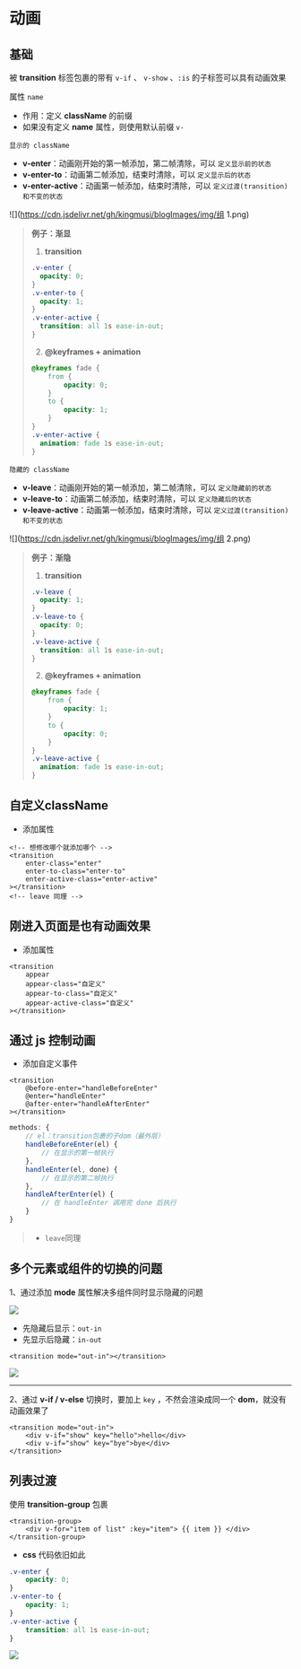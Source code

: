 # 动画

## 基础

被 **transition** 标签包裹的带有 `v-if` 、 `v-show` 、` :is ` 的子标签可以具有动画效果

属性 `name`

- 作用：定义 **className** 的前缀
- 如果没有定义 **name** 属性，则使用默认前缀 ` v- `



`显示的 className`

- **v-enter**：动画刚开始的第一帧添加，第二帧清除，可以 `定义显示前的状态`
- **v-enter-to**：动画第二帧添加，结束时清除，可以 `定义显示后的状态`
- **v-enter-active**：动画第一帧添加，结束时清除，可以 `定义过渡(transition)和不变的状态`

![](https://cdn.jsdelivr.net/gh/kingmusi/blogImages/img/组 1.png)

> **例子：渐显**
>
> 1. **transition**
>
> ```css
> .v-enter {
> 	opacity: 0;
> }
> .v-enter-to {
> 	opacity: 1;
> }
> .v-enter-active {
> 	transition: all 1s ease-in-out;
> }
> ```
>
> 2. **@keyframes + animation**
>
> ```css
> @keyframes fade {
>     from {
>         opacity: 0;
>     }
>     to {
>         opacity: 1;
>     }
> }
> .v-enter-active {
> 	animation: fade 1s ease-in-out;
> }
> ```



`隐藏的 className`

- **v-leave**：动画刚开始的第一帧添加，第二帧清除，可以 `定义隐藏前的状态`
- **v-leave-to**：动画第二帧添加，结束时清除，可以 `定义隐藏后的状态`
- **v-leave-active**：动画第一帧添加，结束时清除，可以 `定义过渡(transition)和不变的状态`

![](https://cdn.jsdelivr.net/gh/kingmusi/blogImages/img/组 2.png)

> **例子：渐隐**
>
> 1. **transition**
>
> ```css
> .v-leave {
> 	opacity: 1;
> }
> .v-leave-to {
> 	opacity: 0;
> }
> .v-leave-active {
> 	transition: all 1s ease-in-out;
> }
> ```
>
> 2. **@keyframes + animation**
>
> ```css
> @keyframes fade {
>     from {
>         opacity: 1;
>     }
>     to {
>         opacity: 0;
>     }
> }
> .v-leave-active {
> 	animation: fade 1s ease-in-out;
> }
> ```

## 自定义className

- 添加属性

```vue
<!-- 想修改哪个就添加哪个 -->
<transition 
    enter-class="enter"
    enter-to-class="enter-to"
    enter-active-class="enter-active"
></transition>
<!-- leave 同理 -->
```

## 刚进入页面是也有动画效果

- 添加属性

```vue
<transition 
    appear 
    appear-class="自定义" 
    appear-to-class="自定义" 
    appear-active-class="自定义"
></transition>
```

## 通过 js 控制动画

- 添加自定义事件

```vue
<transition
    @before-enter="handleBeforeEnter" 
    @enter="handleEnter"  
    @after-enter="handleAfterEnter" 
></transition>
```

```js
methods: {
    // el：transition包裹的子dom（最外层）
	handleBeforeEnter(el) {
        // 在显示的第一帧执行
    }, 
    handleEnter(el, done) {
        // 在显示的第二帧执行
    },
    handleAfterEnter(el) {
        // 在 handleEnter 调用完 done 后执行
    }
}
```

> - `leave`同理

## 多个元素或组件的切换的问题

1、通过添加 **mode** 属性解决多组件同时显示隐藏的问题

![](https://cdn.jsdelivr.net/gh/kingmusi/blogImages/img/录制_2020_12_17_16_59_55_392.gif)

- 先隐藏后显示：`out-in`
- 先显示后隐藏：`in-out`

```vue
<transition mode="out-in"></transition>
```

![](https://cdn.jsdelivr.net/gh/kingmusi/blogImages/img/录制_2020_12_17_17_01_09_608.gif)

****

2、通过 **v-if / v-else** 切换时，要加上 `key` ，不然会渲染成同一个 **dom**，就没有动画效果了

```vue
<transition mode="out-in">
	<div v-if="show" key="hello">hello</div>
    <div v-if="show" key="bye">bye</div>
</transition>
```

## 列表过渡

使用 **transition-group** 包裹

```vue
<transition-group>
	<div v-for="item of list" :key="item"> {{ item }} </div>
</transition-group>
```

- **css** 代码依旧如此

```css
.v-enter {
	opacity: 0;
}
.v-enter-to {
	opacity: 1;
}
.v-enter-active {
	transition: all 1s ease-in-out;
}
```

![](https://cdn.jsdelivr.net/gh/kingmusi/blogImages/img/录制_2020_12_17_17_15_24_396.gif)

